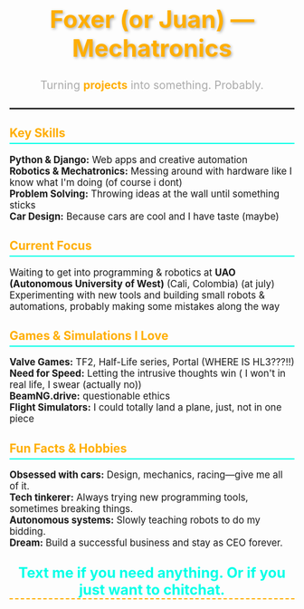 
<div align="center">
  <h1 style="color:#ffae00; font-size:3em; font-weight:bold; text-shadow: 2px 2px 5px rgba(0,0,0,0.3);">
    Foxer (or Juan) — Mechatronics
  </h1>
  <p style="font-size:1.4em; color:#aaa; font-weight:normal; max-width:600px;">
    Turning <span style="color:#ffae00; font-weight:bold;">projects</span> into something. Probably.
  </p>
</div>

<hr style="border: 1px solid #444; margin: 2em 0;">

<h2 style="color:#ffae00; border-bottom: 2px solid #00ffe7; padding-bottom:5px;">Key Skills</h2>
<ul style="list-style:none; padding:0; font-size:1.2em;">
  <li><b>Python & Django:</b> Web apps and creative automation</li>
  <li><b>Robotics & Mechatronics:</b> Messing around with hardware like I know what I'm doing (of course i dont)</li>
  <li><b>Problem Solving:</b> Throwing ideas at the wall until something sticks</li>
  <li><b>Car Design:</b> Because cars are cool and I have taste (maybe)</li>
</ul>

<h2 style="color:#ffae00; border-bottom: 2px solid #00ffe7; padding-bottom:5px;">Current Focus</h2>
<ul style="list-style:none; padding:0; font-size:1.2em;">
  <li>Waiting to get into programming & robotics at <b>UAO (Autonomous University of West)</b> (Cali, Colombia) (at july)</li>
  <li>Experimenting with new tools and building small robots & automations, probably making some mistakes along the way</li>
</ul>

<h2 style="color:#ffae00; border-bottom: 2px solid #00ffe7; padding-bottom:5px;">Games & Simulations I Love</h2>
<ul style="list-style:none; padding:0; font-size:1.2em;">
  <li><b>Valve Games:</b> TF2, Half-Life series, Portal (WHERE IS HL3???!!)</li>
  <li><b>Need for Speed:</b> Letting the intrusive thoughts win ( I won't in real life, I swear (actually no))</li>
  <li><b>BeamNG.drive:</b> questionable ethics</li>
  <li><b>Flight Simulators:</b> I could totally land a plane, just, not in one piece</li>
</ul>

<h2 style="color:#ffae00; border-bottom: 2px solid #00ffe7; padding-bottom:5px;">Fun Facts & Hobbies</h2>
<ul style="list-style:none; padding:0; font-size:1.2em;">
  <li><b>Obsessed with cars:</b> Design, mechanics, racing—give me all of it.</li>
  <li><b>Tech tinkerer:</b> Always trying new programming tools, sometimes breaking things.</li>
  <li><b>Autonomous systems:</b> Slowly teaching robots to do my bidding.</li>
  <li><b>Dream:</b> Build a successful business and stay as CEO forever.</li>
</ul>

<div align="center" style="margin:2em 0;">
  <p style="font-size:1.8em; color:#00ffe7; font-weight:bold; border-bottom:2px dashed #ffae00;">
    Text me if you need anything. Or if you just want to chitchat.
  </p>
</div>
